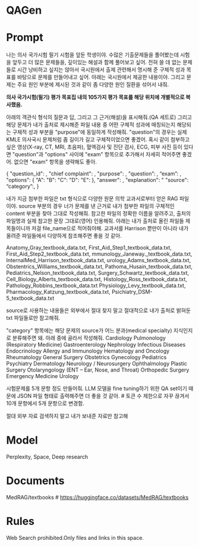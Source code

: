 # QAGen
# Prompt
나는 의사 국가시험 필기 시험을 앞둔 학생이야. 수많은 기출문제들을 풀어봤는데 시험을 앞두고 더 많은 문제들을, 깊이있는 해설과 함께 풀어보고 싶어. 전혀 쓸 데 없는 문제들로 시간 낭비하고 싶지는 않아서 국시원에서 출제 관련해서 명시해 준 구체적 성과 목표를 바탕으로 문제를 만들어내고 싶어. 아래는 국시원에서 제공한 내용이야. 그리고 문제는 주요 원인 부분에 제시된 것과 같이 좀 다양한 원인 질환을 섞어서 내줘.

**의사 국가시험(필기) 평가 목표집 내의 105가지 평가 목표를 해당 위치에 개별적으로 복사했음.**

아래의 객관식 형식의 질문과 답, 그리고 그 근거(해설)을 표시해줘.(QA 세트로) 그리고 해당 문제가 내가 출처로 제시해준 파일 내용 중 어떤 구체적 성과에 매칭되는지 해당되는 구체적 성과 부분을 "purpose"에 동일하게 작성해줘.
"question"의 경우는 실제 KMLE 의사국시 문제처럼 좀 길이가 길고 구체적이었으면 좋겠어.
혹시 같이 첨부하고 싶은 영상(X-ray, CT, MRI, 초음파), 혈액검사 및 진단 검사, ECG, 피부 사진 등이 있다면 "question"과 "options" 사이에 "exam" 항목으로 추가해서 자세히 적어주면 좋겠어. 없으면 "exam" 항목을 생략해도 좋아.

{ "question_id": ,
"chief complaint": ,
"purpose": ,
"question”: ,
“exam”: ,
"options": { "A": "B": "C": "D": "E": },
"answer": ,
"explanation": "
"source":
“category”:,
}

내가 지금 첨부한 파일은 txt 형식으로 다양한 원문 의학 교과서로부터 얻은 RAG 파일이야. source 부분의 경우 너가 문제를 낸 근거로 내가 첨부한 파일의 구체적인 content 부분을 찾아 그대로 작성해줘. 참고한 파일의 정확한 이름을 알려주고, 출처의 파일명과 실제 참고한 문장 그대로(영어) 인용해줘. 아래는 내가 출처로 올린 파일들 제목들이니까 저걸 file_name으로 적어줘야해. 교과서를 Harrison 뿐만이 아니라 내가 올려준 파일들에서 다양하게 참조해주면 좋을 것 같아.

Anatomy_Gray_textbook_data.txt, First_Aid_Step1_textbook_data.txt, First_Aid_Step2_textbook_data.txt, mmunology_Janeway._textbook_data.txt, InternalMed_Harrison_textbook_data.txt, urology_Adams_textbook_data.txt, Obstentrics_Williams_textbook_data.txt, Pathoma_Husain_textbook_data.txt, Pediatrics_Nelson_textbook_data.txt, Surgery_Schwartz_textbook_data.txt, Cell_Biology_Alberts_textbook_data.txt, Histology_Ross_textbook_data.txt, Pathology_Robbins_textbook_data.txt Physiology_Levy_textbook_data.txt, Pharmacology_Katzung_textbook_data.txt, Psichiatry_DSM-5_textbook_data.txt

source로 사용하는 내용들은 외부에서 절대 찾지 말고 절대적으로 내가 출처로 밝혀둔 txt 파일들로만 참고해줘.

"category" 항목에는 해당 문제의 source가 어느 분과(medical specialty) 지식인지로 분류해주면 돼. 아래 중에 골라서 작성해줘.
Cardiology
Pulmonology (Respiratory Medicine)
Gastroenterology
Nephrology
Infectious Diseases
Endocrinology
Allergy and Immunology
Hematology and Oncology
Rheumatology
General Surgery
Obstetrics
Gynecology
Pediatrics
Psychiatry
Dermatology
Neurology / Neurosurgery
Ophthalmology
Plastic Surgery
Otolaryngology (ENT – Ear, Nose, and Throat)
Orthopedic Surgery
Emergency Medicine
Urology

시험문제를 5개 문항 정도 만들어줘. LLM 모델을 fine tuning하기 위한 QA set이기 때문에 JSON 파일 형태로 출력해주면 더 좋을 것 같아. # 토큰 수 제한으로 자꾸 끊겨서 10개 문항에서 5개 문항으로 변경함.

절대 외부 자료 검색하지 말고 내가 보내준 자료만 참고해

# Model
Perplexity, Space, Deep research

# Documents
MedRAG/textbooks # https://huggingface.co/datasets/MedRAG/textbooks

# Rules
Web Search prohibited.Only files and links in this space.
